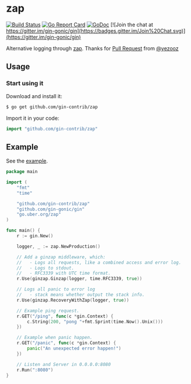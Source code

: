 # zap

[![Build Status](https://travis-ci.org/gin-contrib/zap.svg?branch=master)](https://travis-ci.org/gin-contrib/zap) [![Go Report Card](https://goreportcard.com/badge/github.com/gin-contrib/zap)](https://goreportcard.com/report/github.com/gin-contrib/zap)
[![GoDoc](https://godoc.org/github.com/gin-contrib/zap?status.svg)](https://godoc.org/github.com/gin-contrib/zap)
[![Join the chat at https://gitter.im/gin-gonic/gin](https://badges.gitter.im/Join%20Chat.svg)](https://gitter.im/gin-gonic/gin)

Alternative logging through [zap](https://github.com/uber-go/zap). Thanks for [Pull Request](https://github.com/gin-gonic/contrib/pull/129) from [@yezooz](https://github.com/yezooz)

## Usage

### Start using it

Download and install it:

```sh
$ go get github.com/gin-contrib/zap
```

Import it in your code:

```go
import "github.com/gin-contrib/zap"
```

## Example

See the [example](example/main.go).

[embedmd]:# (example/main.go go)
```go
package main

import (
	"fmt"
	"time"

	"github.com/gin-contrib/zap"
	"github.com/gin-gonic/gin"
	"go.uber.org/zap"
)

func main() {
	r := gin.New()

	logger, _ := zap.NewProduction()

	// Add a ginzap middleware, which:
	//   - Logs all requests, like a combined access and error log.
	//   - Logs to stdout.
	//   - RFC3339 with UTC time format.
	r.Use(ginzap.Ginzap(logger, time.RFC3339, true))

	// Logs all panic to error log
	//   - stack means whether output the stack info.
	r.Use(ginzap.RecoveryWithZap(logger, true))

	// Example ping request.
	r.GET("/ping", func(c *gin.Context) {
		c.String(200, "pong "+fmt.Sprint(time.Now().Unix()))
	})

	// Example when panic happen.
	r.GET("/panic", func(c *gin.Context) {
		panic("An unexpected error happen!")
	})

	// Listen and Server in 0.0.0.0:8080
	r.Run(":8080")
}
```
